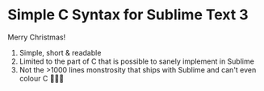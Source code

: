 # Simple C Syntax for Sublime Text 3

Merry Christmas!

1. Simple, short & readable
2. Limited to the part of C that is possible to sanely implement in Sublime
3. Not the >1000 lines monstrosity that ships with Sublime and can't even colour C 💢💢💢
